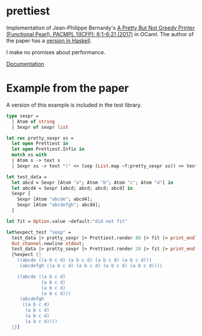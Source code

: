 # prettiest

Implementation of Jean-Philippe Bernardy's [A Pretty But Not Greedy Printer (Functional Pearl). PACMPL 1(ICFP): 6:1-6:21 (2017)](https://jyp.github.io/pdf/Prettiest.pdf) in OCaml.
The author of the paper has a [version in Haskell](https://github.com/jyp/prettiest).

I make no promises about performance.

[Documentation](https://htmlpreview.github.io/?https://raw.githubusercontent.com/andreasfrom/prettiest/master/doc/prettiest/Prettiest/index.html)

# Example from the paper

A version of this example is included in the test library.

```ocaml
type sexpr =
  | Atom of string
  | Sexpr of sexpr list

let rec pretty_sexpr xs =
  let open Prettiest in
  let open Prettiest.Infix in
  match xs with
  | Atom s -> text s
  | Sexpr xs -> text "(" <> (sep (List.map ~f:pretty_sexpr xs)) <> text ")"

let test_data =
  let abcd = Sexpr [Atom "a"; Atom "b"; Atom "c"; Atom "d"] in
  let abcd4 = Sexpr [abcd; abcd; abcd; abcd] in
  Sexpr [
    Sexpr [Atom "abcde"; abcd4];
    Sexpr [Atom "abcdefgh"; abcd4];
  ]

let fit = Option.value ~default:"did not fit"

let%expect_test "sexp" =
  test_data |> pretty_sexpr |> Prettiest.render 80 |> fit |> print_endline;
  Out_channel.newline stdout;
  test_data |> pretty_sexpr |> Prettiest.render 20 |> fit |> print_endline;
  [%expect {|
    ((abcde ((a b c d) (a b c d) (a b c d) (a b c d)))
     (abcdefgh ((a b c d) (a b c d) (a b c d) (a b c d))))

    ((abcde ((a b c d)
             (a b c d)
             (a b c d)
             (a b c d)))
     (abcdefgh
      ((a b c d)
       (a b c d)
       (a b c d)
       (a b c d))))
  |}]
```
